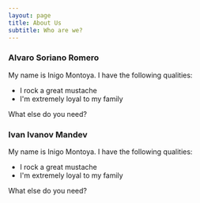 ```yaml
---
layout: page
title: About Us
subtitle: Who are we?
---
```


### Alvaro Soriano Romero

My name is Inigo Montoya. I have the following qualities:

- I rock a great mustache
- I'm extremely loyal to my family

What else do you need?

### Ivan Ivanov Mandev

My name is Inigo Montoya. I have the following qualities:

- I rock a great mustache
- I'm extremely loyal to my family

What else do you need?

